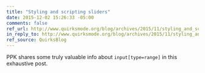 ```yaml
---
title: "Styling and scripting sliders"
date: 2015-12-02 15:26:33 -05:00
comments: false
ref_url: http://www.quirksmode.org/blog/archives/2015/11/styling_and_scr.html
in_reply_to: http://www.quirksmode.org/blog/archives/2015/11/styling_and_scr.html
ref_source: QuirksBlog
---
```


PPK shares some truly valuable info about `input[type=range]` in this exhaustive post.